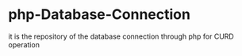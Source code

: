 # php-Database-Connection
it is the repository of the database connection through php for CURD operation
